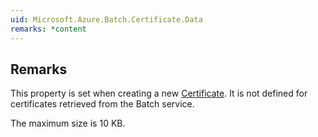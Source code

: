 ```yaml
---  
uid: Microsoft.Azure.Batch.Certificate.Data  
remarks: *content  
---  
```

  
## Remarks  
 This property is set when creating a new [Certificate](assetId:///T:Microsoft.Azure.Batch.Certificate?qualifyHint=False&autoUpgrade=True). It is not defined for certificates              retrieved from the Batch service.  
  
 The maximum size is 10 KB.